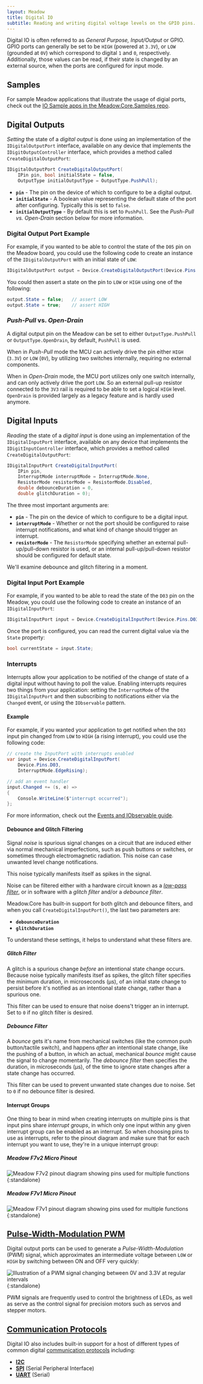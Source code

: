 ```yaml
---
layout: Meadow
title: Digital IO
subtitle: Reading and writing digital voltage levels on the GPIO pins.
---
```


Digital IO is often referred to as _General Purpose, Input/Output_ or GPIO. GPIO ports can generally be set to be `HIGH` (powered at `3.3V`), or `LOW` (grounded at `0V`) which correspond to digital `1` and `0`, respectively. Additionally, those values can be read, if their state is changed by an external source, when the ports are configured for input mode.

## Samples

For sample Meadow applications that illustrate the usage of digial ports, check out the [IO Sample apps in the Meadow.Core.Samples repo](https://github.com/WildernessLabs/Meadow.Core.Samples/tree/main/Source/Meadow.Core.Samples/IO).


## Digital Outputs

_Setting_ the state of a _digital output_ is done using an implementation of the `IDigitalOutputPort` interface, available on any device that implements the `IDigitOutputController` interface, which provides a method called `CreateDigitalOutputPort`:

```csharp
IDigitalOutputPort CreateDigitalOutputPort(
    IPin pin, bool initialState = false,
    OutputType initialOutputType = OutputType.PushPull);
```

* **`pin`** - The pin on the device of which to configure to be a digital output.
* **`initialState`** - A boolean value representing the default state of the port after configuring. Typically this is set to `false`.
* **`initialOutputType`** - By default this is set to `PushPull`. See the _Push-Pull vs. Open-Drain_ section below for more information.

### Digital Output Port Example

For example, if you wanted to be able to control the state of the `D05` pin on the Meadow board, you could use the following code to create an instance of the `IDigitalOutputPort` with an initial state of `LOW`:

```csharp
IDigitalOutputPort output = Device.CreateDigitalOutputPort(Device.Pins.D05, false);
```

You could then assert a state on the pin to `LOW` or `HIGH` using one of the following:

```csharp
output.State = false;   // assert LOW
output.State = true;    // assert HIGH
```

### _Push-Pull_ vs. _Open-Drain_

A digital output pin on the Meadow can be set to either `OutputType.PushPull` or `OutputType.OpenDrain`, by default, `PushPull` is used.

When in _Push-Pull_ mode the MCU can actively drive the pin either `HIGH` (`3.3V`) or `LOW` (`0V`), by utilizing two switches internally, requiring no external components.

When in _Open-Drain_ mode, the MCU port utilizes only one switch internally, and can only actively drive the port `LOW`. So an external pull-up resistor connected to the `3V3` rail is required to be able to set a logical `HIGH` level. `OpenDrain` is provided largely as a legacy feature and is hardly used anymore.

## Digital Inputs

_Reading_ the state of a _digital input_ is done using an implementation of the `IDigitalInputPort` interface, available on any device that implements the `IDigitInputController` interface, which provides a method called `CreateDigitalOutputPort`:

```csharp
IDigitalInputPort CreateDigitalInputPort(
    IPin pin,
    InterruptMode interruptMode = InterruptMode.None,
    ResistorMode resistorMode = ResistorMode.Disabled,
    double debounceDuration = 0,
    double glitchDuration = 0);
```

The three most important arguments are:

* **`pin`** - The pin on the device of which to configure to be a digital input.
* **`interruptMode`** - Whether or not the port should be configured to raise interrupt notifications, and what kind of change should trigger an interrupt.
* **`resistorMode`** - The `ResistorMode` specifying whether an external pull-up/pull-down resistor is used, or an internal pull-up/pull-down resistor should be configured for default state.

We'll examine debounce and glitch filtering in a moment.

### Digital Input Port Example

For example, if you wanted to be able to read the state of the `D03` pin on the Meadow, you could use the following code to create an instance of an `IDigitalInputPort`:

```csharp
IDigitalInputPort input = Device.CreateDigitalInputPort(Device.Pins.D03);
```

Once the port is configured, you can read the current digital value via the `State` property:

```csharp
bool currentState = input.State;
```

### Interrupts

Interrupts allow your application to be notified of the change of state of a digital input without having to poll the value. Enabling interrupts requires two things from your application: setting the `InterruptMode` of the `IDigitalInputPort` and then subscribing to notifications either via the `Changed` event, or using the `IObservable` pattern. 

#### Example

For example, if you wanted your application to get notified when the `D03` input pin changed from `LOW` to `HIGH` (a rising interrupt), you could use the following code:

```csharp
// create the InputPort with interrupts enabled
var input = Device.CreateDigitalInputPort(
    Device.Pins.D03,
    InterruptMode.EdgeRising);

// add an event handler
input.Changed += (s, e) =>
{
    Console.WriteLine($"interrupt occurred");
};
```

For more information, check out the [Events and IObservable guide](/Meadow/Meadow_Basics/Events_and_IObservable/).


#### Debounce and Glitch Filtering

Signal _noise_ is spurious signal changes on a circuit that are induced either via normal mechanical imperfections, such as push buttons or switches, or sometimes through electromagnetic radiation. This noise can case unwanted level change notifications.

This noise typically manifests itself as spikes in the signal.

<!-- Really good use an illustration here. -->

Noise can be filtered either with a hardware circuit known as a [_low-pass filter_](https://www.electronics-tutorials.ws/filter/filter_2.html), or in software with a _glitch filter_ and/or a _debounce filter_.

Meadow.Core has built-in support for both glitch and debounce filters, and when you call `CreateDigitalInputPort()`, the last two parameters are:

* **`debounceDuration`**
* **`glitchDuration`**

To understand these settings, it helps to understand what these filters are.

##### Glitch Filter

A glitch is a spurious change _before_ an intentional state change occurs. Because noise typically manifests itsef as spikes, the glitch filter specifies the minimum duration, in microseconds (µs), of an initial state change to persist before it's notified as an intentional state change, rather than a spurious one. 

This filter can be used to ensure that noise doens't trigger an in interrupt. Set to `0` if no glitch filter is desired.

##### Debounce Filter

A _bounce_ gets it's name from mechanical switches (like the common push button/tactile switch), and happens _after_ an intentional state change, like the pushing of a button, in which an actual, mechanical _bounce_ might cause the signal to change momentarily. The _debounce filter_ then specifies the duration, in microseconds (µs), of the time to ignore state changes after a state change has occurred. 

This filter can be used to prevent unwanted state changes due to noise. Set to `0` if no debounce filter is desired.


#### Interrupt Groups

One thing to bear in mind when creating interrupts on multiple pins is that input pins share _interrupt groups_, in which only one input within any given interrupt group can be enabled as an interrupt. So when choosing pins to use as interrupts, refer to the pinout diagram and make sure that for each interrupt you want to use, they're in a unique interrupt group:

##### Meadow F7v2 Micro Pinout

![Meadow F7v2 pinout diagram showing pins used for multiple functions](/Common_Files/Meadow_F7v2_Micro_Pinout.svg){:standalone}

##### Meadow F7v1 Micro Pinout

![Meadow F7v1 pinout diagram showing pins used for multiple functions](/Common_Files/Meadow_F7_Micro_Pinout.svg){:standalone}


<!--
## Timing

**NOTE FROM THE WILDERNESS LABS TEAM:**
 
These timing values are measurements from Beta 3.6. We recognize that they are not fast enough for all applications, but they are adequate for many. Keep in mind that these values are a significant improvement from earlier Betas and the expectation is for them to improve drastically as we move toward release, so if they don't meet your needs feel free to contact us with your requirements to find our when to expect a release that will meet your needs.

An important consideration for most applications is the minimum timing capabilities of the platform on which you're running.

Keep in mind that Meadow is running .NET and is therefore not a deterministic, real-time system.  These values are representative numbers, but system behaviors like memory allocation and garbage collection could occasionally yield much larger values.

Some basic timing measurements and expectations are as follows:

### Minimum Output Transition Time: ~4ms

How fast can the platform cycle a simple digital output?  The following test, measured with an oscilloscope, shows that the line has a 50% duty cycle, with each `HIGH` and `LOW` state maintained for approximately 4.1ms:

```csharp
var d04 = Device.CreateDigitalOutputPort(Device.Pins.D04);

while (true)
{
    _d04.State = true;
    _d04.State = false;
}
```

### Minimum Interrupt Service Time: ~50ms

Given an incoming interrupt, how fact can the platform react and execute some handler?  The following test, measured with an oscilloscope, shows that the time from the rising input edge to the rising output edge to be approximately 50ms:

```csharp
var input = Device.CreateDigitalInputPort(
    Device.Pins.D03,
    InterruptMode.EdgeRising);
            
var output = Device.CreateDigitalOutputPort(
    Device.Pins.D05, false);

input.Changed += async (s, o) =>
{
    output.State = true;
    await Task.Delay(1000);
    output.State = false;
    Console.WriteLine($"click");
};
```
-->

## [Pulse-Width-Modulation PWM](/Meadow/Meadow_Basics/IO/Digital/PWM/)

Digital output ports can be used to generate a _Pulse-Width-Modulation_ (PWM) signal, which approximates an intermediate voltage between `LOW` or `HIGH` by switching between ON and OFF very quickly: 

![Illustration of a PWM signal changing between 0V and 3.3V at regular intervals](/Meadow/Meadow_Basics/IO/Digital/PWM/PWM_Signal.svg){:standalone}

PWM signals are frequently used to control the brightness of LEDs, as well as serve as the control signal for precision motors such as servos and stepper motors.

## [Communication Protocols](/Meadow/Meadow_Basics/IO/Digital/Protocols/)

Digital IO also includes built-in support for a host of different types of common digital [communication protocols](/Meadow/Meadow_Basics/IO/Digital/Protocols/) including:

* **[I2C](/Meadow/Meadow_Basics/IO/Digital/Protocols/I2C)** 
* **[SPI](/Meadow/Meadow_Basics/IO/Digital/Protocols/SPI)** (Serial Peripheral Interface)
* **[UART](/Meadow/Meadow_Basics/IO/Digital/Protocols/UART)** (Serial) 
<!-- * **[CAN](/Meadow/Meadow_Basics/IO/Digital/Protocols/CAN)** -->
<!-- * **[I2S](/Meadow/Meadow_Basics/IO/Digital/Protocols/I2S)** (Integrated Inter-IC Sound Bus) -->

